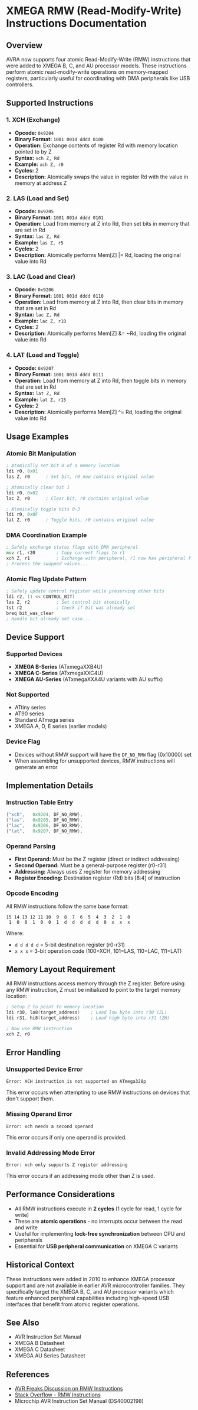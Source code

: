 # XMEGA RMW (Read-Modify-Write) Instructions Documentation

## Overview

AVRA now supports four atomic Read-Modify-Write (RMW) instructions that were added to XMEGA B, C, and AU processor models. These instructions perform atomic read-modify-write operations on memory-mapped registers, particularly useful for coordinating with DMA peripherals like USB controllers.

## Supported Instructions

### 1. XCH (Exchange)
- **Opcode:** `0x9204`
- **Binary Format:** `1001 001d dddd 0100`
- **Operation:** Exchange contents of register Rd with memory location pointed to by Z
- **Syntax:** `xch Z, Rd`
- **Example:** `xch Z, r0`
- **Cycles:** 2
- **Description:** Atomically swaps the value in register Rd with the value in memory at address Z

### 2. LAS (Load and Set)
- **Opcode:** `0x9205`
- **Binary Format:** `1001 001d dddd 0101`
- **Operation:** Load from memory at Z into Rd, then set bits in memory that are set in Rd
- **Syntax:** `las Z, Rd`
- **Example:** `las Z, r5`
- **Cycles:** 2
- **Description:** Atomically performs Mem[Z] |= Rd, loading the original value into Rd

### 3. LAC (Load and Clear)
- **Opcode:** `0x9206`
- **Binary Format:** `1001 001d dddd 0110`
- **Operation:** Load from memory at Z into Rd, then clear bits in memory that are set in Rd
- **Syntax:** `lac Z, Rd`
- **Example:** `lac Z, r10`
- **Cycles:** 2
- **Description:** Atomically performs Mem[Z] &= ~Rd, loading the original value into Rd

### 4. LAT (Load and Toggle)
- **Opcode:** `0x9207`
- **Binary Format:** `1001 001d dddd 0111`
- **Operation:** Load from memory at Z into Rd, then toggle bits in memory that are set in Rd
- **Syntax:** `lat Z, Rd`
- **Example:** `lat Z, r15`
- **Cycles:** 2
- **Description:** Atomically performs Mem[Z] ^= Rd, loading the original value into Rd

## Usage Examples

### Atomic Bit Manipulation

```asm
; Atomically set bit 0 of a memory location
ldi r0, 0x01
las Z, r0      ; Set bit, r0 now contains original value

; Atomically clear bit 1
ldi r0, 0x02
lac Z, r0      ; Clear bit, r0 contains original value

; Atomically toggle bits 0-3
ldi r0, 0x0F
lat Z, r0      ; Toggle bits, r0 contains original value
```

### DMA Coordination Example

```asm
; Safely exchange status flags with DMA peripheral
mov r1, r20        ; Copy current flags to r1
xch Z, r1          ; Exchange with peripheral, r1 now has peripheral flags
; Process the swapped values...
```

### Atomic Flag Update Pattern

```asm
; Safely update control register while preserving other bits
ldi r2, (1 << CONTROL_BIT)
las Z, r2          ; Set control bit atomically
tst r2             ; Check if bit was already set
breq bit_was_clear
; Handle bit already set case...
```

## Device Support

### Supported Devices
- **XMEGA B-Series** (ATxmegaXXB4U)
- **XMEGA C-Series** (ATxmegaXXC4U)
- **XMEGA AU-Series** (ATxmegaXXA4U variants with AU suffix)

### Not Supported
- ATtiny series
- AT90 series
- Standard ATmega series
- XMEGA A, D, E series (earlier models)

### Device Flag
- Devices without RMW support will have the `DF_NO_RMW` flag (0x10000) set
- When assembling for unsupported devices, RMW instructions will generate an error

## Implementation Details

### Instruction Table Entry
```c
{"xch",   0x9204, DF_NO_RMW},
{"las",   0x9205, DF_NO_RMW},
{"lac",   0x9206, DF_NO_RMW},
{"lat",   0x9207, DF_NO_RMW},
```

### Operand Parsing
- **First Operand:** Must be the Z register (direct or indirect addressing)
- **Second Operand:** Must be a general-purpose register (r0-r31)
- **Addressing:** Always uses Z register for memory addressing
- **Register Encoding:** Destination register (Rd) bits [8:4] of instruction

### Opcode Encoding
All RMW instructions follow the same base format:
```
15 14 13 12 11 10  9  8  7  6  5  4  3  2  1  0
 1  0  0  1  0  0  1  d  d  d  d  d  0  x  x  x
```

Where:
- `d d d d d` = 5-bit destination register (r0-r31)
- `x x x` = 3-bit operation code (100=XCH, 101=LAS, 110=LAC, 111=LAT)

## Memory Layout Requirement

All RMW instructions access memory through the Z register. Before using any RMW instruction, Z must be initialized to point to the target memory location:

```asm
; Setup Z to point to memory location
ldi r30, lo8(target_address)    ; Load low byte into r30 (ZL)
ldi r31, hi8(target_address)    ; Load high byte into r31 (ZH)

; Now use RMW instruction
xch Z, r0
```

## Error Handling

### Unsupported Device Error
```
Error: XCH instruction is not supported on ATmega328p
```
This error occurs when attempting to use RMW instructions on devices that don't support them.

### Missing Operand Error
```
Error: xch needs a second operand
```
This error occurs if only one operand is provided.

### Invalid Addressing Mode Error
```
Error: xch only supports Z register addressing
```
This error occurs if an addressing mode other than Z is used.

## Performance Considerations

- All RMW instructions execute in **2 cycles** (1 cycle for read, 1 cycle for write)
- These are **atomic operations** - no interrupts occur between the read and write
- Useful for implementing **lock-free synchronization** between CPU and peripherals
- Essential for **USB peripheral communication** on XMEGA C variants

## Historical Context

These instructions were added in 2010 to enhance XMEGA processor support and are not available in earlier AVR microcontroller families. They specifically target the XMEGA B, C, and AU processor variants which feature enhanced peripheral capabilities including high-speed USB interfaces that benefit from atomic register operations.

## See Also

- AVR Instruction Set Manual
- XMEGA B Datasheet
- XMEGA C Datasheet
- XMEGA AU Series Datasheet

## References

- [AVR Freaks Discussion on RMW Instructions](https://www.avrfreaks.net/forum/lac-las-lat)
- [Stack Overflow - RMW Instructions](https://stackoverflow.com/questions/8901275/)
- Microchip AVR Instruction Set Manual (DS40002198)
